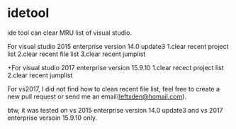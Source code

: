 # idetool
ide tool can clear MRU list of visual studio.

For visual studio 2015 enterprise version 14.0 update3
1.clear recent project list
2.clear recent file list
3.clear recent jumplist

+For visual studio 2017 enterprise version 15.9.10
1.clear recect project list
2.clear recent jumplist

For vs2017, I did not find how to clean recent file list, feel free to create a new pull request or send me an email(leftxden@homail.com).

btw, it was tested on vs 2015 enterprise version 14.0 update3 and vs 2017 enterprise versoin 15.9.10 only.